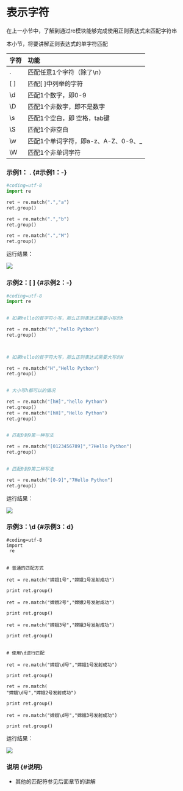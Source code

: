 # 表示字符

在上一小节中，了解到通过re模块能够完成使用正则表达式来匹配字符串

本小节，将要讲解正则表达式的单字符匹配

| 字符 | 功能 |
| :--- | :--- |
| . | 匹配任意1个字符（除了\n） |
| \[ \] | 匹配\[ \]中列举的字符 |
| \d | 匹配1个数字，即0-9 |
| \D | 匹配1个非数字，即不是数字 |
| \s | 匹配1个空白，即 空格，tab键 |
| \S | 匹配1个非空白 |
| \w | 匹配1个单词字符，即a-z、A-Z、0-9、\_ |
| \W | 匹配1个非单词字符 |

### 示例1： . {#示例1：-}

```py
#coding=utf-8
import re

ret = re.match(".","a")
ret.group()

ret = re.match(".","b")
ret.group()

ret = re.match(".","M")
ret.group()

```

运行结果：

![](../Images/02-就业班-04-1.png)

### 示例2：\[ \] {#示例2：-}

```py
#coding=utf-8
import re

    
# 如果hello的首字符小写，那么正则表达式需要小写的h

ret = re.match("h","hello Python")
ret.group()


    
# 如果hello的首字符大写，那么正则表达式需要大写的H

ret = re.match("H","Hello Python")
ret.group()

    
# 大小写h都可以的情况

ret = re.match("[hH]","hello Python")
ret.group()
ret = re.match("[hH]","Hello Python")
ret.group()

    
# 匹配0到9第一种写法

ret = re.match("[0123456789]","7Hello Python")
ret.group()

    
# 匹配0到9第二种写法

ret = re.match("[0-9]","7Hello Python")
ret.group()

```

运行结果：

![](../Images/02-就业班-04-2.png)

### 示例3：\d {#示例3：d}

```
#coding=utf-8
import
 re

    
# 普通的匹配方式

ret = re.match("嫦娥1号","嫦娥1号发射成功")
    
print ret.group()

ret = re.match("嫦娥2号","嫦娥2号发射成功")
    
print ret.group()

ret = re.match("嫦娥3号","嫦娥3号发射成功")
    
print ret.group()

    
# 使用\d进行匹配

ret = re.match("嫦娥\d号","嫦娥1号发射成功")
    
print ret.group()

ret = re.match(
"嫦娥\d号","嫦娥2号发射成功")
    
print ret.group()

ret = re.match("嫦娥\d号","嫦娥3号发射成功")
    
print ret.group()

```

运行结果：

![](../Images/02-就业班-04-3.png)

### 说明 {#说明}

* 其他的匹配符参见后面章节的讲解



